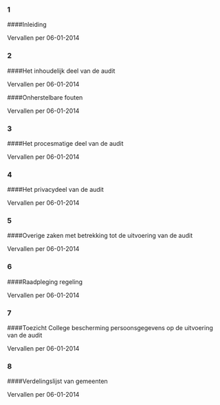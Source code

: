 <meta http-equiv='Content-Type' content='text/html; charset=utf-8' />

### 1  

####Inleiding

Vervallen per 06-01-2014 

### 2  

####Het inhoudelijk deel van de audit

Vervallen per 06-01-2014 

####Onherstelbare fouten

Vervallen per 06-01-2014 

### 3  

####Het procesmatige deel van de audit

Vervallen per 06-01-2014 

### 4  

####Het privacydeel van de audit

Vervallen per 06-01-2014 

### 5  

####Overige zaken met betrekking tot de uitvoering van de audit

Vervallen per 06-01-2014 

### 6  

####Raadpleging regeling

Vervallen per 06-01-2014 

### 7  

####Toezicht College bescherming persoonsgegevens op de uitvoering van de audit

Vervallen per 06-01-2014 

### 8  

####Verdelingslijst van gemeenten

Vervallen per 06-01-2014 

